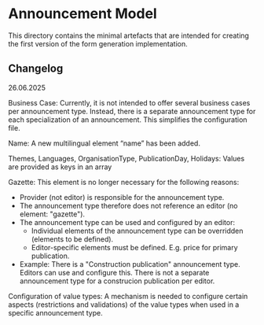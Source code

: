# Announcement Model #

This directory contains the minimal artefacts that are intended for creating the first version of the form generation implementation.

## Changelog ##
26.06.2025

Business Case: Currently, it is not intended to offer several business cases per announcement type. Instead, there is a separate announcement type for each specialization of an announcement. This simplifies the configuration file.

Name: A new multilingual element “name” has been added.

Themes, Languages, OrganisationType, PublicationDay, Holidays: Values are provided as keys in an array

Gazette: This element is no longer necessary for the following reasons: 
- Provider (not editor) is responsible for the announcement type.
- The announcement type therefore does not reference an editor (no element: "gazette").
- The announcement type can be used and configured by an editor:
  - Individual elements of the announcement type can be overridden (elements to be defined).
  - Editor-specific elements must be defined. E.g. price for primary publication.
- Example: There is a "Construction publication" announcement type. Editors can use and configure this. There is not a separate announcement type for a construcion publication per editor.

Configuration of value types: A mechanism is needed to configure certain aspects (restrictions and validations) of the value types when used in a specific announcement type.
